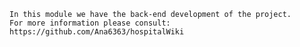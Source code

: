 	In this module we have the back-end development of the project.
	For more information please consult: https://github.com/Ana6363/hospitalWiki
